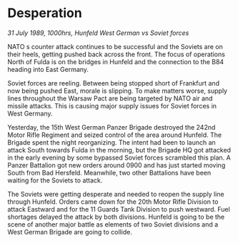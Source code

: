 # Desperation

*31 July 1989, 1000hrs, Hunfeld   West German vs Soviet forces*

NATO s counter attack continues to be successful and the Soviets are on their heels, getting pushed back across the front.  The focus of operations North of Fulda is on the bridges in Hunfeld and the connection to the B84 heading into East Germany. 

Soviet forces are reeling.  Between being stopped short of Frankfurt and now being pushed East, morale is slipping.  To make matters worse, supply lines throughout the Warsaw Pact are being targeted by NATO air and missile attacks.  This is causing major supply issues for Soviet forces in West Germany.   

Yesterday, the 15th West German Panzer Brigade destroyed the 242nd Motor Rifle Regiment and seized control of the area around Hunfeld.  The Brigade spent the night reorganizing.  The intent had been to launch an attack South towards Fulda in the morning, but the Brigade HQ got attacked in the early evening by some bypassed Soviet forces scrambled this plan.  A Panzer Battalion got new orders around 0900 and has just started moving South from Bad Hersfeld.  Meanwhile, two other Battalions have been waiting for the Soviets to attack. 

The Soviets were getting desperate and needed to reopen the supply line through Hunfeld.  Orders came down for the 20th Motor Rifle Division to attack Eastward and for the 11 Guards Tank Division to push westward.  Fuel shortages delayed the attack by both divisions.  Hunfeld is going to be the scene of another major battle as elements of two Soviet divisions and a West German Brigade are going to collide.
